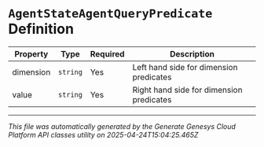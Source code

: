 # `AgentStateAgentQueryPredicate` Definition

| Property | Type | Required | Description |
|----------|------|----------|-------------|
| dimension | `string` | Yes | Left hand side for dimension predicates |
| value | `string` | Yes | Right hand side for dimension predicates |

---

*This file was automatically generated by the Generate Genesys Cloud Platform API classes utility on 2025-04-24T15:04:25.465Z*